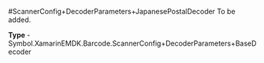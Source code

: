#ScannerConfig+DecoderParameters+JapanesePostalDecoder
To be added.

**Type** - Symbol.XamarinEMDK.Barcode.ScannerConfig+DecoderParameters+BaseDecoder



